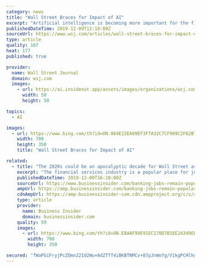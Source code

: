 ```yaml
---
category: news
title: "Wall Street Braces for Impact of AI"
excerpt: "Artificial intelligence is becoming more important for the financial-services industry and employees who aren’t trained to work alongside algorithms run the risk of losing their jobs, experts told lawmakers."
publishedDateTime: 2019-12-09T12:18:00Z
sourceUrl: https://www.wsj.com/articles/wall-street-braces-for-impact-of-ai-11575887402
type: article
quality: 167
heat: 177
published: true

provider:
  name: Wall Street Journal
  domain: wsj.com
  images:
    - url: https://ai.insideout.app/assets/images/organizations/wsj.com-50x50.jpg
      width: 50
      height: 50

topics:
  - AI

images:
  - url: https://www.bing.com/th?id=ON.064E22EA99EF3F7A32C7CF969C2F62B7
    width: 700
    height: 350
    title: "Wall Street Braces for Impact of AI"

related:
  - title: "The 2020s could be an apocalyptic decade for Wall Street as artificial intelligence takes over the most popular jobs in finance"
    excerpt: "The financial services industry is a popular place for job seekers, but artificial intelligence could wipe away a million banking jobs."
    publishedDateTime: 2019-12-09T16:10:00Z
    sourceUrl: https://www.businessinsider.com/banking-jobs-remain-popular-despite-the-threat-of-automation-2019-4?amp%3Butm_medium=referral
    ampUrl: https://amp.businessinsider.com/banking-jobs-remain-popular-despite-the-threat-of-automation-2019-4
    cdnAmpUrl: https://amp-businessinsider-com.cdn.ampproject.org/c/s/amp.businessinsider.com/banking-jobs-remain-popular-despite-the-threat-of-automation-2019-4
    type: article
    provider:
      name: Business Insider
      domain: businessinsider.com
    quality: 59
    images:
      - url: https://www.bing.com/th?id=ON.E8AAF99E91EC170D7B1EE24349EDC2DB
        width: 700
        height: 350

secured: "fWaPGiFryjPcZOmn22Id2Wu+AdZTTf4iBKBTNMCv+87pJnWoYg/V1kgPCHlhg3f3/8fPlg5sTDI+BymGu2gnu1eRiazlBWgMvpQ/jeixDfG3FrJlLy7jIzn8v6n7vot32TJXssjq9mLovV+MXWzHiNRAOROuBCVOttEiGU73VQdJ3fZIgsxA+RKu1zoRzlgu8QDmBpwmcc/f3Ke1zJWJnwmpn1pBK5GroWSa2U5X3uukHirsOrqre6q4bogG/TdDvWbEqb/Bl60N6noA83ha5DxJzGwLpLcptXjgf4q4Mhw=;8r87N4NzU1s4KEVWfjqueA=="
---
```


